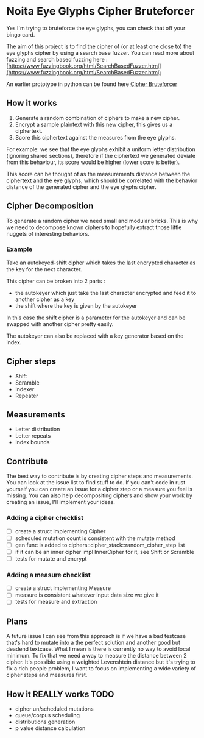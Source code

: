 # Noita Eye Glyphs Cipher Bruteforcer

Yes I'm trying to bruteforce the eye glyphs, you can check that off your bingo card.

The aim of this project is to find the cipher of (or at least one close to) the eye glyphs cipher by using a search base fuzzer. You can read more about fuzzing and search based fuzzing here : [https://www.fuzzingbook.org/html/SearchBasedFuzzer.html](https://www.fuzzingbook.org/html/SearchBasedFuzzer.html)

An earlier prototype in python can be found here [Cipher Bruteforcer](https://github.com/Azertinv/cipher_bruteforcer)

## How it works
1. Generate a random combination of ciphers to make a new cipher.
2. Encrypt a sample plaintext with this new cipher, this gives us a ciphertext.
3. Score this ciphertext against the measures from the eye glyphs.

For example: we see that the eye glyphs exhibit a uniform letter distribution (ignoring shared sections), therefore if the ciphertext we generated deviate from this behaviour, its score would be higher (lower score is better).

This score can be thought of as the measurements distance between the ciphertext and the eye glyphs, which should be correlated with the behavior distance of the generated cipher and the eye glyphs cipher.

## Cipher Decomposition
To generate a random cipher we need small and modular bricks. This is why we need to decompose known ciphers to hopefully extract those little nuggets of interesting behaviors.

### Example
Take an autokeyed-shift cipher which takes the last encrypted character as the key for the next character.

This cipher can be broken into 2 parts :
- the autokeyer which just take the last character encrypted and feed it to another cipher as a key
- the shift where the key is given by the autokeyer

In this case the shift cipher is a parameter for the autokeyer and can be swapped with another cipher pretty easily.

The autokeyer can also be replaced with a key generator based on the index.

## Cipher steps
- Shift
- Scramble
- Indexer
- Repeater

## Measurements
- Letter distribution
- Letter repeats
- Index bounds

## Contribute
The best way to contribute is by creating cipher steps and measurements. You can look at the issue list to find stuff to do.
If you can't code in rust yourself you can create an issue for a cipher step or a measure you feel is missing. You can also help decompositing ciphers and show your work by creating an issue, I'll implement your ideas.

### Adding a cipher checklist
- [ ] create a struct implementing Cipher
- [ ] scheduled mutation count is consistent with the mutate method
- [ ] gen func is added to ciphers::cipher_stack::random_cipher_step list
- [ ] if it can be an inner cipher impl InnerCipher for it, see Shift or Scramble
- [ ] tests for mutate and encrypt

### Adding a measure checklist
- [ ] create a struct implementing Measure
- [ ] measure is consistent whatever input data size we give it
- [ ] tests for measure and extraction

## Plans
A future issue I can see from this approach is if we have a bad testcase that's hard to mutate into a the perfect solution and another good but deadend textcase. What I mean is there is currently no way to avoid local minimum.
To fix that we need a way to measure the distance between 2 cipher. It's possible using a weighted Levenshtein distance but it's trying to fix a rich people problem, I want to focus on implementing a wide variety of cipher steps and measures first.

## How it REALLY works TODO
- cipher un/scheduled mutations
- queue/corpus scheduling
- distributions generation
- p value distance calculation
